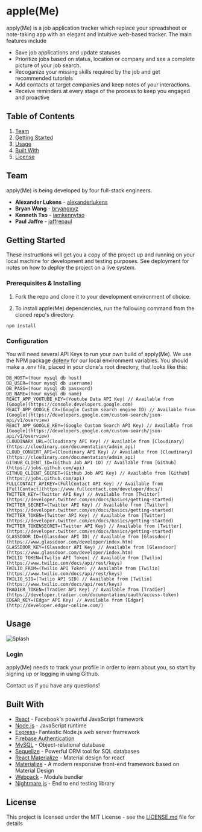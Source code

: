 # apple(Me)

apply(Me) is a job application tracker which replace your spreadsheet or note-taking app with an elegant and intuitive web-based tracker.  The main features include
- Save job applications and update statuses
- Prioritize jobs based on status, location or company and see a complete picture of your job search.
- Recoganize your missing skills required by the job and get recommended tutorials
- Add contacts at target companies and keep notes of your interactions.
- Receive reminders at every stage of the process to keep you engaged and proactive

## Table of Contents

1. [Team](#team)
1. [Getting Started](#getting-started)
1. [Usage](#usage)
1. [Built With](#built-with)
1. [License](#license)

## Team

apply(Me) is being developed by four full-stack engineers.

* **Alexander Lukens** - [alexanderlukens](https://github.com/alexanderlukens)
* **Bryan Wang** - [bryangxyz](https://github.com/bryangxyz)
* **Kenneth Tso** - [iamkennytso](https://github.com/iamkennytso)
* **Paul Jaffre** - [jaffrepaul](https://github.com/jaffrepaul)

## Getting Started

These instructions will get you a copy of the project up and running on your local machine for development and testing purposes. See deployment for notes on how to deploy the project on a live system.

### Prerequisites & Installing

1. Fork the repo and clone it to your development environment of choice.

2. To install apple(Me) dependencies, run the following command from the cloned repo's directory:

```npm install```

### Configuration

You will need several API Keys to run your own build of apply(Me). We use the NPM package [dotenv](https://github.com/motdotla/dotenv) for our local environment variables. You should make a .env file, placed in your clone's root directory, that looks like this:

```
DB_HOST=(Your mysql db host)
DB_USER=(Your mysql db username)
DB_PASS=(Your mysql db password)
DB_NAME=(Your mysql db name)
REACT_APP_YOUTUBE_KEY=(Youtube Data API Key) // Available from [Google](https://console.developers.google.com)
REACT_APP_GOOGLE_CX=(Google Custom search engine ID) // Available from [Google](https://developers.google.com/custom-search/json-api/v1/overview)
REACT_APP_GOOGLE_KEY=(Google Custom Search API Key) // Available from [Google](https://developers.google.com/custom-search/json-api/v1/overview)
CLOUDINARY_URL=(Cloudinary API Key) // Available from [Cloudinary](https://cloudinary.com/documentation/admin_api)
CLOUD_CONVERT_API=(Cloudinary API Key) // Available from [Cloudinary](https://cloudinary.com/documentation/admin_api)
GITHUB_CLIENT_ID=(Github Job API ID) // Available from [Github](https://jobs.github.com/api)
GITHUB_CLIENT_SECRET=(Github Job API Key) // Available from [Github](https://jobs.github.com/api)
FULLCONTACT_APIKEY=(FullContact API Key) // Available from [FullContact](https://www.fullcontact.com/developer/docs/)
TWITTER_KEY=(Twitter API Key) // Available from [Twitter](https://developer.twitter.com/en/docs/basics/getting-started)
TWITTER_SECRET=(Twitter API Key) // Available from [Twitter](https://developer.twitter.com/en/docs/basics/getting-started)
TWITTER_TOKEN=(Twitter API Key) // Available from [Twitter](https://developer.twitter.com/en/docs/basics/getting-started)
TWITTER_TOKENSECRET=(Twitter API Key) // Available from [Twitter](https://developer.twitter.com/en/docs/basics/getting-started)
GLASSDOOR_ID=(Glassdoor API ID) // Available from [Glassdoor](https://www.glassdoor.com/developer/index.htm)
GLASSDOOR_KEY=(Glassdoor API Key) // Available from [Glassdoor](https://www.glassdoor.com/developer/index.htm)
TWILIO_TOKEN=(Twilio API Token) // Available from [Twilio](https://www.twilio.com/docs/api/rest/keys)
TWILIO_FROM=(Twilio API Token) // Available from [Twilio](https://www.twilio.com/docs/api/rest/keys)
TWILIO_SID=(Twilio API SID) // Available from [Twilio](https://www.twilio.com/docs/api/rest/keys)
TRADIER_TOKEN=(Tradier API Key) // Available from [Tradier](https://developer.tradier.com/documentation/oauth/access-token)
EDGAR_KEY=(Edgar API Key) // Available from [Edgar](http://developer.edgar-online.com/)
```

## Usage

![Splash](https://github.com/bryangxyz/ApplyMate/blob/dev/public/imgs/appleMe.png)

### Login

apply(Me) needs to track your profile in order to learn about you, so start by signing up or logging in using Github.

Contact us if you have any questions!

## Built With

* [React](https://facebook.github.io/react/) - Facebook's powerful JavaScript framework
* [Node.js](https://nodejs.org) - JavaScript runtime
* [Express](https://expressjs.com/)- Fantastic Node.js web server framework
* [Firebase Authentication](https://firebase.google.com/docs/auth/)
* [MySQL](https://www.postgresql.org/) - Object-relational database
* [Sequelize](www.sequelizejs.com) - Powerful ORM tool for SQL databases
* [React Materialize](https://react-materialize.github.io/#/) - Material design for react
* [Materialize](http://materializecss.com/) - A modern responsive front-end framework based on Material Design
* [Webpack](https://webpack.github.io/) - Module bundler
* [Nightmare.js](http://www.nightmarejs.org/) - End to end testing library

## License

This project is licensed under the MIT License - see the [LICENSE.md](LICENSE.md) file for details
